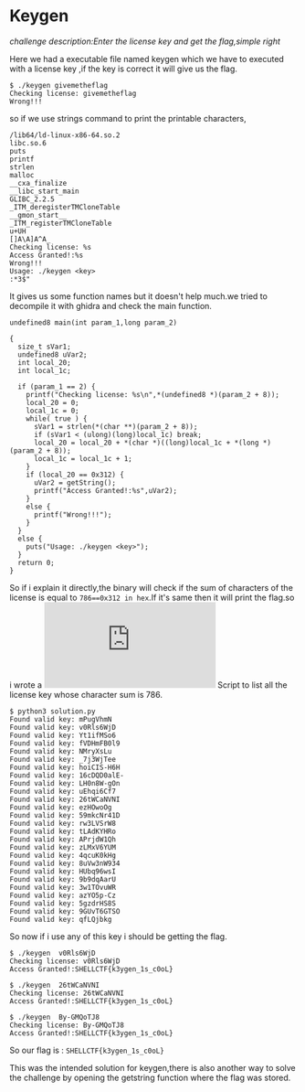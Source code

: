 # Keygen

*challenge description:Enter the license key and get the flag,simple right*

Here we had a executable file named keygen which we have to executed with a license key ,if the key is correct it will give us the flag.

```
$ ./keygen givemetheflag 
Checking license: givemetheflag
Wrong!!!
```
so if we use strings command to print the printable characters,

```
/lib64/ld-linux-x86-64.so.2
libc.so.6
puts
printf
strlen
malloc
__cxa_finalize
__libc_start_main
GLIBC_2.2.5
_ITM_deregisterTMCloneTable
__gmon_start__
_ITM_registerTMCloneTable
u+UH
[]A\A]A^A_
Checking license: %s
Access Granted!:%s
Wrong!!!
Usage: ./keygen <key>
:*3$"
```
It gives us some function names but it doesn't help much.we tried to decompile it with ghidra and check the main function. 
```
undefined8 main(int param_1,long param_2)

{
  size_t sVar1;
  undefined8 uVar2;
  int local_20;
  int local_1c;
  
  if (param_1 == 2) {
    printf("Checking license: %s\n",*(undefined8 *)(param_2 + 8));
    local_20 = 0;
    local_1c = 0;
    while( true ) {
      sVar1 = strlen(*(char **)(param_2 + 8));
      if (sVar1 < (ulong)(long)local_1c) break;
      local_20 = local_20 + *(char *)((long)local_1c + *(long *)(param_2 + 8));
      local_1c = local_1c + 1;
    }
    if (local_20 == 0x312) {
      uVar2 = getString();
      printf("Access Granted!:%s",uVar2);
    }
    else {
      printf("Wrong!!!");
    }
  }
  else {
    puts("Usage: ./keygen <key>");
  }
  return 0;
}
```
So if i explain it directly,the binary will check if the sum of characters of the license is equal to `786==0x312 in hex`.If it's same then it will print the flag.so i wrote a ![Python](https://github.com/S-H-E-L-L/S.H.E.L.L-CTF-2022/blob/main/rev/keygen/Solution/solution.py) Script to list all the license key whose character sum is 786.
```
$ python3 solution.py 
Found valid key: mPugVhmN
Found valid key: v0Rls6WjD
Found valid key: Yt1ifMSo6
Found valid key: fVDHmFB0l9
Found valid key: NMryXsLu
Found valid key: _7j3WjTee
Found valid key: hoiCIS-H6H
Found valid key: 16cDQD0alE-
Found valid key: LH0n8W-gOn
Found valid key: uEhqi6Cf7
Found valid key: 26tWCaNVNI
Found valid key: ezHOwoOg
Found valid key: 59mkcNr41D
Found valid key: rw3LVSrW8
Found valid key: tLAdKYHRo
Found valid key: APrjdW1Qh
Found valid key: zLMxV6YUM
Found valid key: 4qcuK0kHg
Found valid key: 8uVw3nW934
Found valid key: HUbq96wsI
Found valid key: 9b9dqAarU
Found valid key: 3w1TOvuWR
Found valid key: azYO5p-Cz
Found valid key: 5gzdrHS8S
Found valid key: 9GUvT6GTSO
Found valid key: qfLQjbkg
```
So now if i use any of this key i should be getting the flag.
```
$ ./keygen  v0Rls6WjD
Checking license: v0Rls6WjD
Access Granted!:SHELLCTF{k3ygen_1s_c0oL}

$ ./keygen  26tWCaNVNI
Checking license: 26tWCaNVNI
Access Granted!:SHELLCTF{k3ygen_1s_c0oL}

$ ./keygen  By-GMQoTJ8
Checking license: By-GMQoTJ8
Access Granted!:SHELLCTF{k3ygen_1s_c0oL}
```

So our flag is : `SHELLCTF{k3ygen_1s_c0oL}`

This was the intended solution for keygen,there is also another way to solve the challenge by opening the getstring function where the flag was stored.


